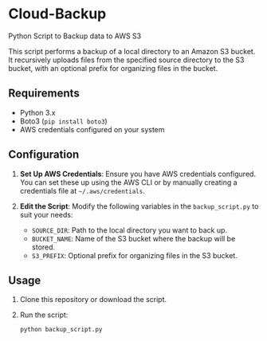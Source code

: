# Cloud-Backup
Python Script to Backup data to AWS S3 


This script performs a backup of a local directory to an Amazon S3 bucket. It recursively uploads files from the specified source directory to the S3 bucket, with an optional prefix for organizing files in the bucket.

## Requirements

- Python 3.x
- Boto3 (`pip install boto3`)
- AWS credentials configured on your system

## Configuration

1. **Set Up AWS Credentials**: Ensure you have AWS credentials configured. You can set these up using the AWS CLI or by manually creating a credentials file at `~/.aws/credentials`.

2. **Edit the Script**: Modify the following variables in the `backup_script.py` to suit your needs:
   - `SOURCE_DIR`: Path to the local directory you want to back up.
   - `BUCKET_NAME`: Name of the S3 bucket where the backup will be stored.
   - `S3_PREFIX`: Optional prefix for organizing files in the S3 bucket.

## Usage

1. Clone this repository or download the script.

2. Run the script:
   ```bash
   python backup_script.py
